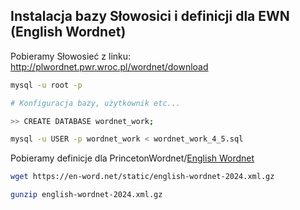 ## Instalacja bazy Słowosici i definicji dla EWN (English Wordnet)

Pobieramy Słowosieć z linku: http://plwordnet.pwr.wroc.pl/wordnet/download

```bash
mysql -u root -p

# Konfiguracja bazy, użytkownik etc...

>> CREATE DATABASE wordnet_work;

mysql -u USER -p wordnet_work < wordnet_work_4_5.sql
```

Pobieramy definicje dla PrincetonWordnet/[English Wordnet](https://github.com/globalwordnet/english-wordnet)

```bash
wget https://en-word.net/static/english-wordnet-2024.xml.gz

gunzip english-wordnet-2024.xml.gz
```


